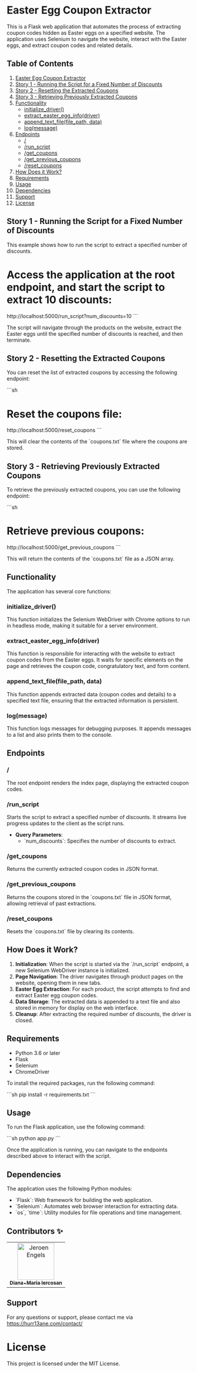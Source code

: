 
# Easter Egg Coupon Extractor

This is a Flask web application that automates the process of extracting coupon codes hidden as Easter eggs on a specified website. The application uses Selenium to navigate the website, interact with the Easter eggs, and extract coupon codes and related details.

## Table of Contents

1. [Easter Egg Coupon Extractor](#easter-egg-coupon-extractor)
2. [Story 1 - Running the Script for a Fixed Number of Discounts](#story-1---running-the-script-for-a-fixed-number-of-discounts)
3. [Story 2 - Resetting the Extracted Coupons](#story-2---resetting-the-extracted-coupons)
4. [Story 3 - Retrieving Previously Extracted Coupons](#story-3---retrieving-previously-extracted-coupons)
5. [Functionality](#functionality)
   - [initialize_driver()](#initialize_driver)
   - [extract_easter_egg_info(driver)](#extract_easter_egg_info-driver)
   - [append_text_file(file_path, data)](#append_text_filefile_path-data)
   - [log(message)](#logmessage)
6. [Endpoints](#endpoints)
   - [/](#)
   - [/run_script](#run_script)
   - [/get_coupons](#get_coupons)
   - [/get_previous_coupons](#get_previous_coupons)
   - [/reset_coupons](#reset_coupons)
7. [How Does it Work?](#how-does-it-work)
8. [Requirements](#requirements)
9. [Usage](#usage)
10. [Dependencies](#dependencies)
11. [Support](#support)
12. [License](#license)

## Story 1 - Running the Script for a Fixed Number of Discounts

This example shows how to run the script to extract a specified number of discounts.


# Access the application at the root endpoint, and start the script to extract 10 discounts:
http://localhost:5000/run_script?num_discounts=10
\`\`\`

The script will navigate through the products on the website, extract the Easter eggs until the specified number of discounts is reached, and then terminate.

## Story 2 - Resetting the Extracted Coupons

You can reset the list of extracted coupons by accessing the following endpoint:

\`\`\`sh
# Reset the coupons file:
http://localhost:5000/reset_coupons
\`\`\`

This will clear the contents of the \`coupons.txt\` file where the coupons are stored.

## Story 3 - Retrieving Previously Extracted Coupons

To retrieve the previously extracted coupons, you can use the following endpoint:

\`\`\`sh
# Retrieve previous coupons:
http://localhost:5000/get_previous_coupons
\`\`\`

This will return the contents of the \`coupons.txt\` file as a JSON array.

## Functionality

The application has several core functions:

### initialize_driver()

This function initializes the Selenium WebDriver with Chrome options to run in headless mode, making it suitable for a server environment.

### extract_easter_egg_info(driver)

This function is responsible for interacting with the website to extract coupon codes from the Easter eggs. It waits for specific elements on the page and retrieves the coupon code, congratulatory text, and form content.

### append_text_file(file_path, data)

This function appends extracted data (coupon codes and details) to a specified text file, ensuring that the extracted information is persistent.

### log(message)

This function logs messages for debugging purposes. It appends messages to a list and also prints them to the console.

## Endpoints

### /

The root endpoint renders the index page, displaying the extracted coupon codes.

### /run_script

Starts the script to extract a specified number of discounts. It streams live progress updates to the client as the script runs.

- **Query Parameters**: 
  - \`num_discounts\`: Specifies the number of discounts to extract.

### /get_coupons

Returns the currently extracted coupon codes in JSON format.

### /get_previous_coupons

Returns the coupons stored in the \`coupons.txt\` file in JSON format, allowing retrieval of past extractions.

### /reset_coupons

Resets the \`coupons.txt\` file by clearing its contents.

## How Does it Work?

1. **Initialization**: When the script is started via the \`/run_script\` endpoint, a new Selenium WebDriver instance is initialized.
2. **Page Navigation**: The driver navigates through product pages on the website, opening them in new tabs.
3. **Easter Egg Extraction**: For each product, the script attempts to find and extract Easter egg coupon codes.
4. **Data Storage**: The extracted data is appended to a text file and also stored in memory for display on the web interface.
5. **Cleanup**: After extracting the required number of discounts, the driver is closed.

## Requirements

- Python 3.6 or later
- Flask
- Selenium
- ChromeDriver

To install the required packages, run the following command:

\`\`\`sh
pip install -r requirements.txt
\`\`\`

## Usage

To run the Flask application, use the following command:

\`\`\`sh
python app.py
\`\`\`

Once the application is running, you can navigate to the endpoints described above to interact with the script.

## Dependencies

The application uses the following Python modules:

- \`Flask\`: Web framework for building the web application.
- \`Selenium\`: Automates web browser interaction for extracting data.
- \`os\`, \`time\`: Utility modules for file operations and time management.

## Contributors ✨

<table>
  <tbody>
    <tr>
      <td align="center"><a href="https://hurr13ane.com"><img src="https://avatars.githubusercontent.com/u/76591840?v=4" width="100px;" alt="Jeroen Engels"/><br /><sub><b>Diana-Maria Iercosan</b></sub></a><br />
      </td>
    </tr>
  </tbody>
</table>

## Support
For any questions or support, please contact me via https://hurr13ane.com/contact/

# License
This project is licensed under the MIT License.
